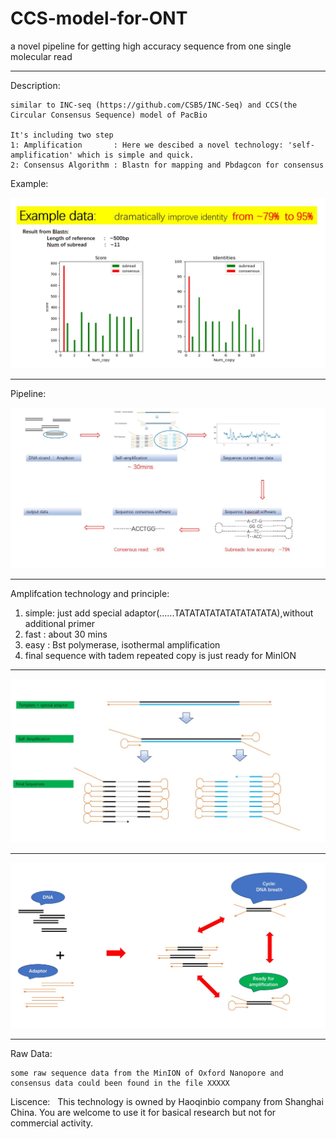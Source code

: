 # CCS-model-for-ONT
a novel pipeline for getting high accuracy sequence from one single molecular read
__________________________________________________________________________________________________________________________________________
Description:

    similar to INC-seq (https://github.com/CSB5/INC-Seq) and CCS(the Circular Consensus Sequence) model of PacBio

    It's including two step 
    1: Amplification       : Here we descibed a novel technology: 'self-amplification' which is simple and quick.
    2: Consensus Algorithm : Blastn for mapping and Pbdagcon for consensus
 
Example:

![Example](https://github.com/Nicklu-HQ/CCS-model-for-ONT/raw/master/loadpicture/example_01.JPG)

__________________________________________________________________________________________________________________________________________

Pipeline:

![pipeline](https://github.com/Nicklu-HQ/CCS-model-for-ONT/raw/master/loadpicture/pipeline_01.JPG)


__________________________________________________________________________________________________________________________________________

Amplifcation technology and principle:
1. simple: just add special adaptor(......TATATATATATATATATATA),without additional primer
2. fast  : about 30 mins
3. easy  : Bst polymerase, isothermal amplification
4. final sequence with tadem repeated copy is just ready for MinION
_____________________________________________________________________________________________________________________________________________

![amplification_01](https://github.com/Nicklu-HQ/CCS-model-for-ONT/raw/master/loadpicture/amplification_01.JPG)
_____________________________________________________________________________________________________________________________________________
![amplification_02](https://github.com/Nicklu-HQ/CCS-model-for-ONT/raw/master/loadpicture/amplification_02.JPG)


__________________________________________________________________________________________________________________________________________
Raw Data:

    some raw sequence data from the MinION of Oxford Nanopore and consensus data could been found in the file XXXXX
  

Liscence:
   This technology is owned by Haoqinbio company from Shanghai China. You are welcome to use it for basical research but not for commercial activity.



